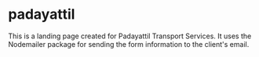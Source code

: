 # padayattil

This is a landing page created for Padayattil Transport Services. It uses the Nodemailer package for sending the form information
to the client's email.
